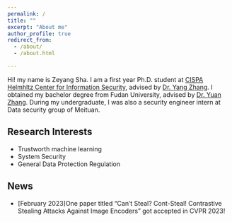 ```yaml
---
permalink: /
title: ""
excerpt: "About me"
author_profile: true
redirect_from: 
  - /about/
  - /about.html

---
```


Hi! my name is Zeyang Sha. I am a first year Ph.D. student at [CISPA Helmhltz Center for Information Security](https://cispa.de/), advised by [Dr. Yang Zhang](https://yangzhangalmo.github.io/). I obtained my bachelor degree from Fudan University, advised by [Dr. Yuan Zhang](https://yuanxzhang.github.io/). During my undergraduate, I was also a security engineer intern at Data security group of Meituan.

## Research Interests


- Trustworth machine learning
- System Security
- General Data Protection Regulation

## News

- [February 2023]One paper titled “Can’t Steal? Cont-Steal! Contrastive Stealing Attacks Against Image Encoders” got accepted in CVPR 2023!
